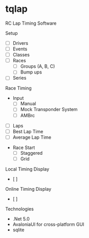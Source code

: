 # tqlap
RC Lap Timing Software

Setup
- [ ] Drivers
- [ ] Events
- [ ] Classes
- [ ] Races
    - [ ] Groups (A, B, C)
    - [ ] Bump ups
- [ ] Series

Race Timing
- Input
	- [ ] Manual
	- [ ] Mock Transponder System
	- [ ] AMBrc
- [ ] Laps
- [ ] Best Lap Time
- [ ] Average Lap Time
- Race Start
	- [ ] Staggered
	- [ ] Grid

Local Timing Display
- [ ] 

Online Timing Display
- [ ] 

Technologies
- .Net 5.0
- AvaloniaUI for cross-platform GUI
- sqlite


